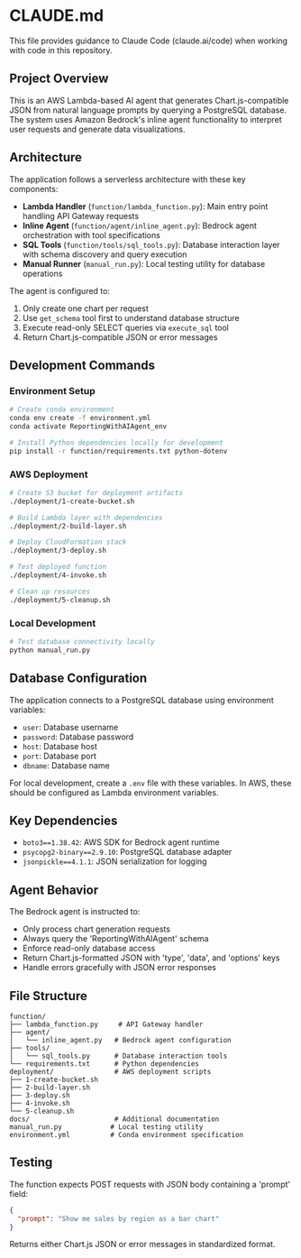 # CLAUDE.md

This file provides guidance to Claude Code (claude.ai/code) when working with code in this repository.

## Project Overview

This is an AWS Lambda-based AI agent that generates Chart.js-compatible JSON from natural language prompts by querying a PostgreSQL database. The system uses Amazon Bedrock's inline agent functionality to interpret user requests and generate data visualizations.

## Architecture

The application follows a serverless architecture with these key components:

- **Lambda Handler** (`function/lambda_function.py`): Main entry point handling API Gateway requests
- **Inline Agent** (`function/agent/inline_agent.py`): Bedrock agent orchestration with tool specifications
- **SQL Tools** (`function/tools/sql_tools.py`): Database interaction layer with schema discovery and query execution
- **Manual Runner** (`manual_run.py`): Local testing utility for database operations

The agent is configured to:
1. Only create one chart per request
2. Use `get_schema` tool first to understand database structure
3. Execute read-only SELECT queries via `execute_sql` tool
4. Return Chart.js-compatible JSON or error messages

## Development Commands

### Environment Setup
```bash
# Create conda environment
conda env create -f environment.yml
conda activate ReportingWithAIAgent_env

# Install Python dependencies locally for development
pip install -r function/requirements.txt python-dotenv
```

### AWS Deployment
```bash
# Create S3 bucket for deployment artifacts
./deployment/1-create-bucket.sh

# Build Lambda layer with dependencies
./deployment/2-build-layer.sh

# Deploy CloudFormation stack
./deployment/3-deploy.sh

# Test deployed function
./deployment/4-invoke.sh

# Clean up resources
./deployment/5-cleanup.sh
```

### Local Development
```bash
# Test database connectivity locally
python manual_run.py
```

## Database Configuration

The application connects to a PostgreSQL database using environment variables:
- `user`: Database username
- `password`: Database password  
- `host`: Database host
- `port`: Database port
- `dbname`: Database name

For local development, create a `.env` file with these variables. In AWS, these should be configured as Lambda environment variables.

## Key Dependencies

- `boto3==1.38.42`: AWS SDK for Bedrock agent runtime
- `psycopg2-binary==2.9.10`: PostgreSQL database adapter
- `jsonpickle==4.1.1`: JSON serialization for logging

## Agent Behavior

The Bedrock agent is instructed to:
- Only process chart generation requests
- Always query the 'ReportingWithAIAgent' schema
- Enforce read-only database access
- Return Chart.js-formatted JSON with 'type', 'data', and 'options' keys
- Handle errors gracefully with JSON error responses

## File Structure

```
function/
├── lambda_function.py     # API Gateway handler
├── agent/
│   └── inline_agent.py   # Bedrock agent configuration
├── tools/
│   └── sql_tools.py      # Database interaction tools
└── requirements.txt      # Python dependencies
deployment/               # AWS deployment scripts
├── 1-create-bucket.sh
├── 2-build-layer.sh
├── 3-deploy.sh
├── 4-invoke.sh
└── 5-cleanup.sh
docs/                     # Additional documentation
manual_run.py            # Local testing utility
environment.yml          # Conda environment specification
```

## Testing

The function expects POST requests with JSON body containing a 'prompt' field:
```json
{
  "prompt": "Show me sales by region as a bar chart"
}
```

Returns either Chart.js JSON or error messages in standardized format.